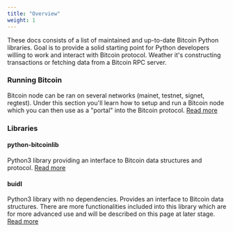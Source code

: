 ```yaml
---
title: "Overview"
weight: 1
---
```


These docs consists of a list of maintained and up-to-date Bitcoin Python libraries. Goal is to
provide a solid starting point for Python developers willing to work and interact with Bitcoin
protocol. Weather it's constructing transactions or fetching data from a Bitcoin RPC server.

### Running Bitcoin

Bitcoin node can be ran on several networks (mainet, testnet, signet, regtest). Under this section
you'll learn how to setup and run a Bitcoin node which you can then use as a "portal" into the
Bitcoin protocol. [Read more](/docs/running-bitcoin/)

### Libraries

#### python-bitcoinlib

Python3 library providing an interface to Bitcoin data structures and protocol. [Read more](/docs/python-bitcoinlib/)

#### buidl

Python3 library with no dependencies. Provides an interface to Bitcoin data structures. There are
more functionalities included into this library which are for more advanced use and will be
described on this page at later stage. [Read more](/docs/buidl/)
